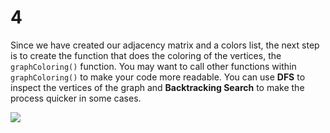 # 4

Since we have created our adjacency matrix and a colors list, the next step is to create the function that does the coloring of the vertices, the `graphColoring()` function. You may want to call other functions within `graphColoring()` to make your code more readable. You can use **DFS** to inspect the vertices of the graph and **Backtracking Search** to make the process quicker in some cases.

![](https://martin-thoma.com/images/2013/06/graph-v6-e81.png)

